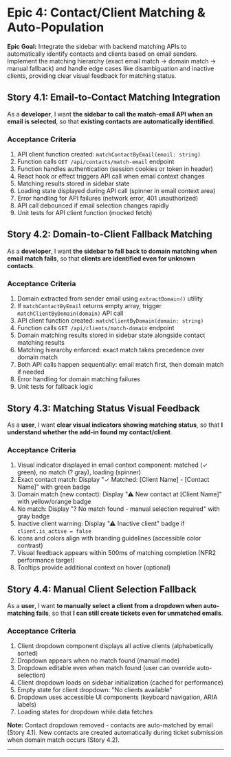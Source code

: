 # Epic 4: Contact/Client Matching & Auto-Population

**Epic Goal:** Integrate the sidebar with backend matching APIs to automatically identify contacts and clients based on email senders. Implement the matching hierarchy (exact email match → domain match → manual fallback) and handle edge cases like disambiguation and inactive clients, providing clear visual feedback for matching status.

## Story 4.1: Email-to-Contact Matching Integration

As a **developer**,
I want **the sidebar to call the match-email API when an email is selected**,
so that **existing contacts are automatically identified**.

### Acceptance Criteria

1. API client function created: `matchContactByEmail(email: string)`
2. Function calls `GET /api/contacts/match-email` endpoint
3. Function handles authentication (session cookies or token in header)
4. React hook or effect triggers API call when email context changes
5. Matching results stored in sidebar state
6. Loading state displayed during API call (spinner in email context area)
7. Error handling for API failures (network error, 401 unauthorized)
8. API call debounced if email selection changes rapidly
9. Unit tests for API client function (mocked fetch)

## Story 4.2: Domain-to-Client Fallback Matching

As a **developer**,
I want **the sidebar to fall back to domain matching when email match fails**,
so that **clients are identified even for unknown contacts**.

### Acceptance Criteria

1. Domain extracted from sender email using `extractDomain()` utility
2. If `matchContactByEmail` returns empty array, trigger `matchClientByDomain(domain)` API call
3. API client function created: `matchClientByDomain(domain: string)`
4. Function calls `GET /api/clients/match-domain` endpoint
5. Domain matching results stored in sidebar state alongside contact matching results
6. Matching hierarchy enforced: exact match takes precedence over domain match
7. Both API calls happen sequentially: email match first, then domain match if needed
8. Error handling for domain matching failures
9. Unit tests for fallback logic

## Story 4.3: Matching Status Visual Feedback

As a **user**,
I want **clear visual indicators showing matching status**,
so that **I understand whether the add-in found my contact/client**.

### Acceptance Criteria

1. Visual indicator displayed in email context component: matched (✓ green), no match (? gray), loading (spinner)
2. Exact contact match: Display "✓ Matched: [Client Name] - [Contact Name]" with green badge
3. Domain match (new contact): Display "⚠ New contact at [Client Name]" with yellow/orange badge
4. No match: Display "? No match found - manual selection required" with gray badge
5. Inactive client warning: Display "⚠ Inactive client" badge if `client.is_active = false`
6. Icons and colors align with branding guidelines (accessible color contrast)
7. Visual feedback appears within 500ms of matching completion (NFR2 performance target)
8. Tooltips provide additional context on hover (optional)


## Story 4.4: Manual Client Selection Fallback

As a **user**,
I want **to manually select a client from a dropdown when auto-matching fails**,
so that **I can still create tickets even for unmatched emails**.

### Acceptance Criteria

1. Client dropdown component displays all active clients (alphabetically sorted)
2. Dropdown appears when no match found (manual mode)
3. Dropdown editable even when match found (user can override auto-selection)
4. Client dropdown loads on sidebar initialization (cached for performance)
5. Empty state for client dropdown: "No clients available"
6. Dropdown uses accessible UI components (keyboard navigation, ARIA labels)
7. Loading states for dropdown while data fetches

**Note:** Contact dropdown removed - contacts are auto-matched by email (Story 4.1). New contacts are created automatically during ticket submission when domain match occurs (Story 4.2).

---
